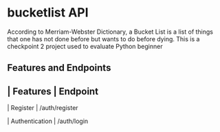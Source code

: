 # bucketlist API
According to Merriam-Webster Dictionary, a Bucket List is a list of things that one has not done before but wants to do before dying.
This is a checkpoint 2 project used to evaluate Python beginner

## Features and Endpoints
| Features | Endpoint
-----------------------
| Register | /auth/register

| Authentication | /auth/login
